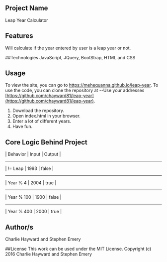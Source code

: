 ## Project Name
Leap Year Calculator

## Features
Will calculate if the year entered by user is a leap year or not.

##Technologies
JavaScript, JQuery, BootStrap, HTML and CSS

## Usage
To view the site, you can go to  https://mehequanna.github.io/leap-year.
To use the code, you can clone the repository at --Use your addresses [https://github.com/chayward81/leap-year](https://github.com/chayward81/leap-year).

1. Download the repository.
2. Open index.html in your browser.
3. Enter a lot of different years.
4. Have fun.

## Core Logic Behind Project

| Behavior   | Input | Output |
_______________________________
| != Leap    | 1993  | false  |
_______________________________
| Year % 4   | 2004  | true   |
_______________________________
| Year % 100 | 1900  | false  |
_______________________________
| Year % 400 | 2000  | true   |

## Author/s
Charlie Hayward and Stephen Emery

##License
This work can be used under the MIT License.
Copyright (c) 2016 Charlie Hayward and Stephen Emery
